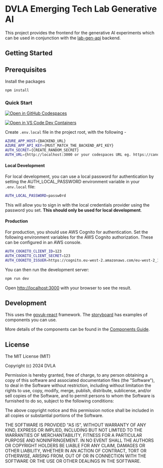 # DVLA Emerging Tech Lab Generative AI

This project provides the frontend for the generative AI experiments which can be used in conjunction with the [lab-gen-api](https://github.com/dvla/lab-gen) backend.

## Getting Started

## Prerequisites
Install the packages
```bash
npm install
```

### Quick Start

[![Open in GitHub Codespaces](https://github.com/codespaces/badge.svg)](https://codespaces.new/dvla/lab-gen-ui)

[![Open in VS Code Dev Containers](https://img.shields.io/static/v1?style=for-the-badge&label=Dev%20Containers&message=Open&color=blue&logo=visualstudiocode)](https://vscode.dev/redirect?url=vscode://ms-vscode-remote.remote-containers/cloneInVolume?url=https://github.com/dvla/lab-gen-ui)

Create ```.env.local``` file in the project root, with the following - 

```bash
AZURE_APP_HOST={BACKEND_URL}
AZURE_APP_API_KEY={MUST_MATCH_THE_BACKEND_API_KEY}
AUTH_SECRET={CREATE_RANDOM_SECRET}
AUTH_URL={http://localhost:3000 or your codespaces URL eg. https://candy-bus-jwvrg.github.dev}
```

#### Local Development

For local development, you can use a local password for authentication by setting the AUTH_LOCAL_PASSWORD environment variable in your ```.env.local``` file:

```bash
AUTH_LOCAL_PASSWORD=passw0rd
```
 
This will allow you to sign in with the local credentials provider using the password you set. **This should only be used for local development**.

#### Production

For production, you should use AWS Cognito for authentication. Set the following environment variables for the AWS Cognito authorization. These can be configured in an AWS console.

```bash
AUTH_COGNITO_CLIENT_ID=123
AUTH_COGNITO_CLIENT_SECRET=123
AUTH_COGNITO_ISSUER=https://cognito.eu-west-2.amazonaws.com/eu-west-2_12345678
```

You can then run the development server:

```bash
npm run dev
```

Open [http://localhost:3000](http://localhost:3000) with your browser to see the result.

## Development

This uses the [govuk-react](https://github.com/govuk-react/govuk-react) framework. The [storyboard](https://govuk-react.github.io/govuk-react/?path=/docs/welcome--docs) has examples of components you can use.

More details of the components can be found in the [Components Guide](/components.md).

## License
The MIT License (MIT)

Copyright (c) 2024 DVLA

Permission is hereby granted, free of charge, to any person obtaining a copy
of this software and associated documentation files (the "Software"), to deal
in the Software without restriction, including without limitation the rights
to use, copy, modify, merge, publish, distribute, sublicense, and/or sell
copies of the Software, and to permit persons to whom the Software is
furnished to do so, subject to the following conditions:

The above copyright notice and this permission notice shall be included in all
copies or substantial portions of the Software.

THE SOFTWARE IS PROVIDED "AS IS", WITHOUT WARRANTY OF ANY KIND, EXPRESS OR
IMPLIED, INCLUDING BUT NOT LIMITED TO THE WARRANTIES OF MERCHANTABILITY,
FITNESS FOR A PARTICULAR PURPOSE AND NONINFRINGEMENT. IN NO EVENT SHALL THE
AUTHORS OR COPYRIGHT HOLDERS BE LIABLE FOR ANY CLAIM, DAMAGES OR OTHER
LIABILITY, WHETHER IN AN ACTION OF CONTRACT, TORT OR OTHERWISE, ARISING FROM,
OUT OF OR IN CONNECTION WITH THE SOFTWARE OR THE USE OR OTHER DEALINGS IN THE
SOFTWARE.
